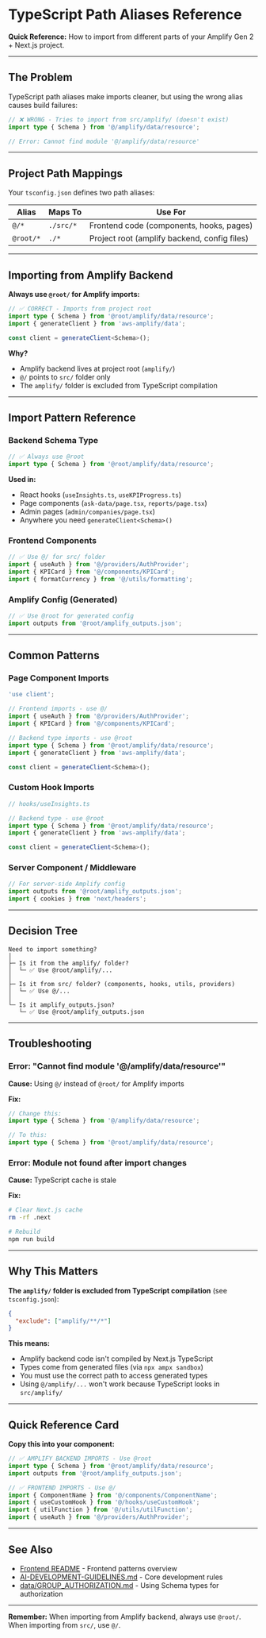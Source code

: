 # TypeScript Path Aliases Reference

**Quick Reference:** How to import from different parts of your Amplify Gen 2 + Next.js project.

---

## The Problem

TypeScript path aliases make imports cleaner, but using the wrong alias causes build failures:

```typescript
// ❌ WRONG - Tries to import from src/amplify/ (doesn't exist)
import type { Schema } from '@/amplify/data/resource';

// Error: Cannot find module '@/amplify/data/resource'
```

---

## Project Path Mappings

Your `tsconfig.json` defines two path aliases:

| Alias | Maps To | Use For |
|-------|---------|---------|
| `@/*` | `./src/*` | Frontend code (components, hooks, pages) |
| `@root/*` | `./*` | Project root (amplify backend, config files) |

---

## Importing from Amplify Backend

**Always use `@root/` for Amplify imports:**

```typescript
// ✅ CORRECT - Imports from project root
import type { Schema } from '@root/amplify/data/resource';
import { generateClient } from 'aws-amplify/data';

const client = generateClient<Schema>();
```

**Why?**
- Amplify backend lives at project root (`amplify/`)
- `@/` points to `src/` folder only
- The `amplify/` folder is excluded from TypeScript compilation

---

## Import Pattern Reference

### Backend Schema Type

```typescript
// ✅ Always use @root
import type { Schema } from '@root/amplify/data/resource';
```

**Used in:**
- React hooks (`useInsights.ts`, `useKPIProgress.ts`)
- Page components (`ask-data/page.tsx`, `reports/page.tsx`)
- Admin pages (`admin/companies/page.tsx`)
- Anywhere you need `generateClient<Schema>()`

### Frontend Components

```typescript
// ✅ Use @/ for src/ folder
import { useAuth } from '@/providers/AuthProvider';
import { KPICard } from '@/components/KPICard';
import { formatCurrency } from '@/utils/formatting';
```

### Amplify Config (Generated)

```typescript
// ✅ Use @root for generated config
import outputs from '@root/amplify_outputs.json';
```

---

## Common Patterns

### Page Component Imports

```typescript
'use client';

// Frontend imports - use @/
import { useAuth } from '@/providers/AuthProvider';
import { KPICard } from '@/components/KPICard';

// Backend type imports - use @root
import type { Schema } from '@root/amplify/data/resource';
import { generateClient } from 'aws-amplify/data';

const client = generateClient<Schema>();
```

### Custom Hook Imports

```typescript
// hooks/useInsights.ts

// Backend type - use @root
import type { Schema } from '@root/amplify/data/resource';
import { generateClient } from 'aws-amplify/data';

const client = generateClient<Schema>();
```

### Server Component / Middleware

```typescript
// For server-side Amplify config
import outputs from '@root/amplify_outputs.json';
import { cookies } from 'next/headers';
```

---

## Decision Tree

```
Need to import something?
│
├─ Is it from the amplify/ folder?
│  └─ ✅ Use @root/amplify/...
│
├─ Is it from src/ folder? (components, hooks, utils, providers)
│  └─ ✅ Use @/...
│
└─ Is it amplify_outputs.json?
   └─ ✅ Use @root/amplify_outputs.json
```

---

## Troubleshooting

### Error: "Cannot find module '@/amplify/data/resource'"

**Cause:** Using `@/` instead of `@root/` for Amplify imports

**Fix:**
```typescript
// Change this:
import type { Schema } from '@/amplify/data/resource';

// To this:
import type { Schema } from '@root/amplify/data/resource';
```

### Error: Module not found after import changes

**Cause:** TypeScript cache is stale

**Fix:**
```bash
# Clear Next.js cache
rm -rf .next

# Rebuild
npm run build
```

---

## Why This Matters

**The `amplify/` folder is excluded from TypeScript compilation** (see `tsconfig.json`):

```json
{
  "exclude": ["amplify/**/*"]
}
```

**This means:**
- Amplify backend code isn't compiled by Next.js TypeScript
- Types come from generated files (via `npx ampx sandbox`)
- You must use the correct path to access generated types
- Using `@/amplify/...` won't work because TypeScript looks in `src/amplify/`

---

## Quick Reference Card

**Copy this into your component:**

```typescript
// ✅ AMPLIFY BACKEND IMPORTS - Use @root
import type { Schema } from '@root/amplify/data/resource';
import outputs from '@root/amplify_outputs.json';

// ✅ FRONTEND IMPORTS - Use @/
import { ComponentName } from '@/components/ComponentName';
import { useCustomHook } from '@/hooks/useCustomHook';
import { utilFunction } from '@/utils/utilFunction';
import { useAuth } from '@/providers/AuthProvider';
```

---

## See Also

- [Frontend README](./README.md) - Frontend patterns overview
- [AI-DEVELOPMENT-GUIDELINES.md](../AI-DEVELOPMENT-GUIDELINES.md) - Core development rules
- [data/GROUP_AUTHORIZATION.md](../data/GROUP_AUTHORIZATION.md) - Using Schema types for authorization

---

**Remember:** When importing from Amplify backend, always use `@root/`. When importing from `src/`, use `@/`.
